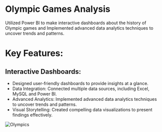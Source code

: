 # Olympic Games Analysis
Utilized Power BI to make interactive dashboards about the history of Olympic games and Implemented advanced data analytics techniques to uncover trends and patterns.

# Key Features:

## Interactive Dashboards:  
- Designed user-friendly dashboards to provide insights at a glance.
- Data Integration: Connected multiple data sources, including Excel, MySQL and Power BI.
- Advanced Analytics: Implemented advanced data analytics techniques to uncover trends and patterns.
- Visual Storytelling: Created compelling data visualizations to present findings effectively.

![Olympics](https://github.com/user-attachments/assets/d0b77440-522f-4f2e-bb26-ee5184bd1c3f)
